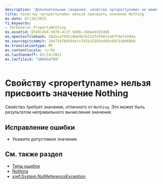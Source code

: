 ```yaml
---
description: 'Дополнительные сведения: свойство <propertyname> не может принимать значение Nothing'
title: Свойству <propertyname> нельзя присвоить значение Nothing
ms.date: 07/20/2015
f1_keywords:
- vbrGeneral_PropertyNothing
ms.assetid: 074014b4-5070-4c2f-9496-cbbbe9393dd6
ms.openlocfilehash: 38a5ca79d1c8de9b7b252f4f6031e87f4efe59da
ms.sourcegitcommit: 10e719780594efc781b15295e499c66f316068b8
ms.translationtype: MT
ms.contentlocale: ru-RU
ms.lasthandoff: 02/14/2021
ms.locfileid: "100454759"
---
```

# <a name="property-propertyname-cannot-be-set-to-nothing"></a>Свойству \<propertyname> нельзя присвоить значение Nothing

Свойство требует значения, отличного от `Nothing`. Это может быть результатом неправильного вычисления значения.  
  
## <a name="to-correct-this-error"></a>Исправление ошибки  
  
- Укажите допустимое значение.  
  
## <a name="see-also"></a>См. также раздел

- [Типы ошибок](../programming-guide/language-features/error-types.md)
- [Nothing](../language-reference/nothing.md)
- <xref:System.NullReferenceException>
